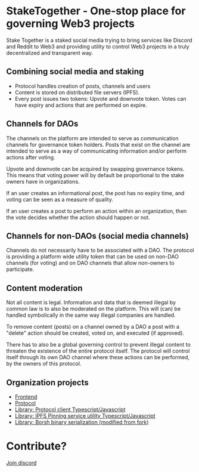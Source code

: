 # StakeTogether -  One-stop place for governing Web3 projects
Stake Together is a staked social media trying to bring services like Discord and Reddit to Web3 and providing utility to control Web3 projects in a truly decentralized and transparent way.
 
## Combining social media and staking
- Protocol handles creation of posts, channels and users
- Content is stored on distributed file servers (IPFS).
- Every post issues two tokens: Upvote and downvote token. Votes can have expiry and actions that are performed on expire.
 
## Channels for DAOs
The channels on the platform are intended to serve as communication channels for governance token holders. Posts that exist on the channel are intended to serve as a way of communicating information and/or perform actions after voting.
 
Upvote and downvote can be acquired by swapping governance tokens. This means that voting power will by default be proportional to the stake owners have in organizations.
 
If an user creates an informational post, the post has no expiry time, and voting can be seen as a measure of quality.
 
If an user creates a post to perform an action within an organization, then the vote decides whether the action should happen or not.
 
## Channels for non-DAOs (social media channels)
Channels do not necessarily have to be associated with a DAO. The protocol is providing a platform wide utility token that can be used on non-DAO channels (for voting) and on DAO channels that allow non-owners to participate.
 
 
## Content moderation
Not all content is legal. Information and data that is deemed illegal by common law is to also be moderated on the platform. This will (can) be handled symbolically in the same way illegal companies are handled.
 
To remove content (posts) on a channel owned by a DAO a post with a "delete" action should be created, voted on, and executed (if approved).
 
There has to also be a global governing control to prevent illegal content to threaten the existence of the entire protocol itself. The protocol will control itself through its own DAO channel where these actions can be performed, by the owners of this protocol.


## Organization projects 
- [Frontend](https://github.com/s2gprotocol/s2g-app)
- [Protocol](https://github.com/s2gprotocol/s2g-protocol)
- [Library: Protocol client Typescript/Javascript](https://github.com/s2gprotocol/s2g-ts)
- [Library: IPFS Pinning service utility Typescript/Javascript](https://github.com/s2gprotocol/ipfs-pinning-adapter)
- [Library: Borsh binary serialization (modified from fork)](https://github.com/s2gprotocol/borsh-ts)
 
# Contribute? 

[Join discord](https://discord.gg/z2h3rdfB)
